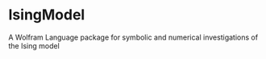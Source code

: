 # IsingModel
A Wolfram Language package for symbolic and numerical investigations of the Ising model
